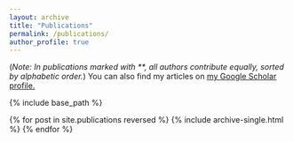 ```yaml
---
layout: archive
title: "Publications"
permalink: /publications/
author_profile: true
---
```



(*Note: In publications marked with **, all authors contribute equally, sorted by alphabetic order.*)
You can also find my articles on <u><a href="https://scholar.google.com/citations?user=QhrqlcwAAAAJ&hl=en">my Google Scholar profile</a>.</u>

{% include base_path %}

{% for post in site.publications reversed %}
  {% include archive-single.html %}
{% endfor %}
